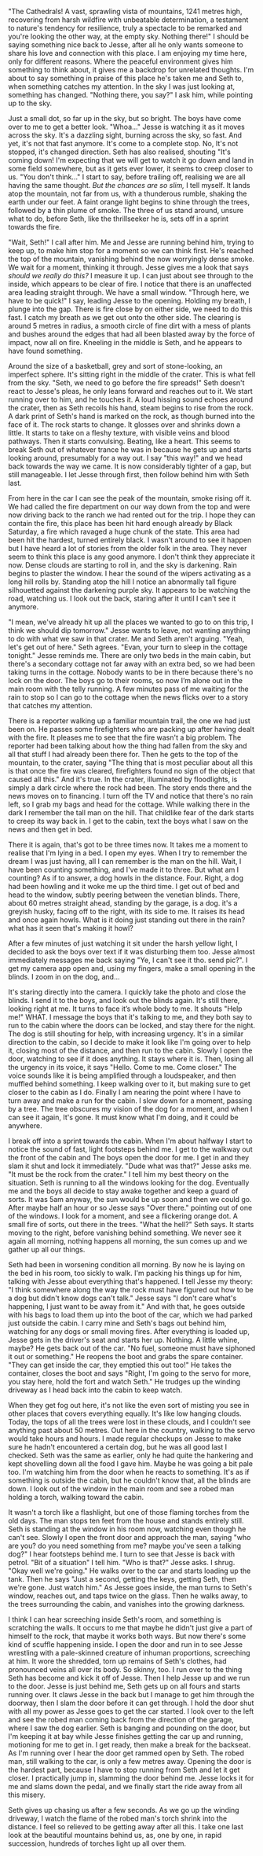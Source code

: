 "The Cathedrals! A vast, sprawling vista of mountains, 1241 metres high, recovering from harsh wildfire with unbeatable determination, a testament to nature's tendency for resilience, truly a spectacle to be remarked and you're looking the other way, at the empty sky. Nothing there!" I should be saying something nice back to Jesse, after all he only wants someone to share his love and connection with this place. I am enjoying my time here, only for different reasons. Where the peaceful environment gives him something to think about, it gives me a backdrop for unrelated thoughts. I'm about to say something in praise of this place he's taken me and Seth to, when something catches my attention. In the sky I was just looking at, something has changed. "Nothing there, you say?" I ask him, while pointing up to the sky.

Just a small dot, so far up in the sky, but so bright. The boys have come over to me to get a better look. "Whoa..." Jesse is watching it as it moves across the sky. It's a dazzling sight, burning across the sky, so fast. And yet, it's not that fast anymore. It's come to a complete stop. No, It's not stopped, it's changed direction. Seth has also realised, shouting "It's coming down! I'm expecting that we will get to watch it go down and land in some field somewhere, but as it gets ever lower, it seems to creep closer to us. "You don't think..." I start to say, before trailing off, realising we are all having the same thought. *But the chances are so slim,* I tell myself. It lands atop the mountain, not far from us, with a thunderous rumble, shaking the earth under our feet. A faint orange light begins to shine through the trees, followed by a thin plume of smoke. The three of us stand around, unsure what to do, before Seth, like the thrillseeker he is, sets off in a sprint towards the fire.

"Wait, Seth!" I call after him. Me and Jesse are running behind him, trying to keep up, to make him stop for a moment so we can think first. He's reached the top of the mountain, vanishing behind the now worryingly dense smoke. We wait for a moment, thinking it through. Jesse gives me a look that says *should we really do this?* I measure it up. I can just about see through to the inside, which appears to be clear of fire. I notice that there is an unaffected area leading straight through. We have a small window. "Through here, we have to be quick!" I say, leading Jesse to the opening. Holding my breath, I plunge into the gap. There is fire close by on either side, we need to do this fast. I catch my breath as we get out onto the other side. The clearing is around 5 metres in radius, a smooth circle of fine dirt with a mess of plants and bushes around the edges that had all been blasted away by the force of impact, now all on fire. Kneeling in the middle is Seth, and he appears to have found something.

Around the size of a basketball, grey and sort of stone-looking, an imperfect sphere. It's sitting right in the middle of the crater. This is what fell from the sky. "Seth, we need to go before the fire spreads!" Seth doesn't react to Jesse's pleas, he only leans forward and reaches out to it. We start running over to him, and he touches it. A loud hissing sound echoes around the crater, then as Seth recoils his hand, steam begins to rise from the rock. A dark print of Seth's hand is marked on the rock, as though burned into the face of it. The rock starts to change. It glosses over and shrinks down a little. It starts to take on a fleshy texture, with visible veins and blood pathways. Then it starts convulsing. Beating, like a heart. This seems to break Seth out of whatever trance he was in because he gets up and starts looking around, presumably for a way out. I say "this way!" and we head back towards the way we came. It is now considerably tighter of a gap, but still manageable. I let Jesse through first, then follow behind him with Seth last.

From here in the car I can see the peak of the mountain, smoke rising off it. We had called the fire department on our way down from the top and were now driving back to the ranch we had rented out for the trip. I hope they can contain the fire, this place has been hit hard enough already by Black Saturday, a fire which ravaged a huge chunk of the state. This area had been hit the hardest, turned entirely black. I wasn't around to see it happen but I have heard a lot of stories from the older folk in the area. They never seem to think this place is any good anymore. I don't think they appreciate it now. Dense clouds are starting to roll in, and the sky is darkening. Rain begins to plaster the window. I hear the sound of the wipers activating as a long hill rolls by. Standing atop the hill I notice an abnormally tall figure silhouetted against the darkening purple sky. It appears to be watching the road, watching us. I look out the back, staring after it until I can't see it anymore.

"I mean, we've already hit up all the places we wanted to go to on this trip, I think we should dip tomorrow." Jesse wants to leave, not wanting anything to do with what we saw in that crater. Me and Seth aren't arguing. "Yeah, let's get out of here." Seth agrees. "Evan, your turn to sleep in the cottage tonight." Jesse reminds me. There are only two beds in the main cabin, but there's a secondary cottage not far away with an extra bed, so we had been taking turns in the cottage. Nobody wants to be in there because there's no lock on the door. The boys go to their rooms, so now I’m alone out in the main room with the telly running. A few minutes pass of me waiting for the rain to stop so I can go to the cottage when the news flicks over to a story that catches my attention.

There is a reporter walking up a familiar mountain trail, the one we had just been on. He passes some firefighters who are packing up after having dealt with the fire. It pleases me to see that the fire wasn't a big problem. The reporter had been talking about how the thing had fallen from the sky and all that stuff I had already been there for. Then he gets to the top of the mountain, to the crater, saying "The thing that is most peculiar about all this is that once the fire was cleared, firefighters found no sign of the object that caused all this." And it's true. In the crater, illuminated by floodlights, is simply a dark circle where the rock had been. The story ends there and the news moves on to financing. I turn off the TV and notice that there's no rain left, so I grab my bags and head for the cottage. While walking there in the dark I remember the tall man on the hill. That childlike fear of the dark starts to creep its way back in. I get to the cabin, text the boys what I saw on the news and then get in bed.

There it is again, that's got to be three times now. It takes me a moment to realise that I'm lying in a bed. I open my eyes. When I try to remember the dream I was just having, all I can remember is the man on the hill. Wait, I have been counting something, and I've made it to three. But what am I counting? As if to answer, a dog howls in the distance. Four. Right, a dog had been howling and it woke me up the third time. I get out of bed and head to the window, subtly peering between the venetian blinds. There, about 60 metres straight ahead, standing by the garage, is a dog. it's a greyish husky, facing off to the right, with its side to me. It raises its head and once again howls. What is it doing just standing out there in the rain? what has it seen that's making it howl?

After a few minutes of just watching it sit under the harsh yellow light, I decided to ask the boys over text if it was disturbing them too. Jesse almost immediately messages me back saying "Ye, I can't see it tho. send pic?". I get my camera app open and, using my fingers, make a small opening in the blinds. I zoom in on the dog, and...

It's staring directly into the camera. I quickly take the photo and close the blinds. I send it to the boys, and look out the blinds again. It's still there, looking right at me. It turns to face it’s whole body to me. It shouts "Help me!" WHAT. I message the boys that it's talking to me, and they both say to run to the cabin where the doors can be locked, and stay there for the night. The dog is still shouting for help, with increasing urgency. It's in a similar direction to the cabin, so I decide to make it look like I'm going over to help it, closing most of the distance, and then run to the cabin. Slowly I open the door, watching to see if it does anything. It stays where it is. Then, losing all the urgency in its voice, it says "Hello. Come to me. Come closer." The voice sounds like it is being amplified through a loudspeaker, and then muffled behind something. I keep walking over to it, but making sure to get closer to the cabin as I do. Finally I am nearing the point where I have to turn away and make a run for the cabin. I slow down for a moment, passing by a tree. The tree obscures my vision of the dog for a moment, and when I can see it again, It's gone. It must know what I'm doing, and it could be anywhere.

I break off into a sprint towards the cabin. When I'm about halfway I start to notice the sound of fast, light footsteps behind me. I get to the walkway out the front of the cabin and The boys open the door for me. I get in and they slam it shut and lock it immediately. "Dude what was that?" Jesse asks me. "It must be the rock from the crater." I tell him my best theory on the situation. Seth is running to all the windows looking for the dog. Eventually me and the boys all decide to stay awake together and keep a guard of sorts. It was 5am anyway, the sun would be up soon and then we could go. After maybe half an hour or so Jesse says "Over there." pointing out of one of the windows. I look for a moment, and see a flickering orange dot. A small fire of sorts, out there in the trees. "What the hell?" Seth says. It starts moving to the right, before vanishing behind something. We never see it again all morning, nothing happens all morning, the sun comes up and we gather up all our things.

Seth had been in worsening condition all morning. By now he is laying on the bed in his room, too sickly to walk. I'm packing his things up for him, talking with Jesse about everything that's happened. I tell Jesse my theory: "I think somewhere along the way the rock must have figured out how to be a dog but didn't know dogs can't talk." Jesse says "I don't care what's happening, I just want to be away from it." And with that, he goes outside with his bags to load them up into the boot of the car, which we had parked just outside the cabin. I carry mine and Seth's bags out behind him, watching for any dogs or small moving fires. After everything is loaded up, Jesse gets in the driver's seat and starts her up. Nothing. A little whine, maybe? He gets back out of the car. "No fuel, someone must have siphoned it out or something." He reopens the boot and grabs the spare container. "They can get inside the car, they emptied this out too!" He takes the container, closes the boot and says "Right, I'm going to the servo for more, you stay here, hold the fort and watch Seth." He trudges up the winding driveway as I head back into the cabin to keep watch.

When they get fog out here, it's not like the even sort of misting you see in other places that covers everything equally. It's like low hanging clouds. Today, the tops of all the trees were lost in these clouds, and I couldn't see anything past about 50 metres. Out here in the country, walking to the servo would take hours and hours. I made regular checkups on Jesse to make sure he hadn't encountered a certain dog, but he was all good last I checked. Seth was the same as earlier, only he had quite the hankering and kept shovelling down all the food I gave him. Maybe he was going a bit pale too. I'm watching him from the door when he reacts to something. It's as if something is outside the cabin, but he couldn't know that, all the blinds are down. I look out of the window in the main room and see a robed man holding a torch, walking toward the cabin.

It wasn't a torch like a flashlight, but one of those flaming torches from the old days. The man stops ten feet from the house and stands entirely still. Seth is standing at the window in his room now, watching even though he can't see. Slowly I open the front door and approach the man, saying "who are you? do you need something from me? maybe you've seen a talking dog?" I hear footsteps behind me. I turn to see that Jesse is back with petrol. "Bit of a situation" I tell him. "Who is that?" Jesse asks. I shrug. "Okay well we're going." He walks over to the car and starts loading up the tank. Then he says "Just a second, getting the keys, getting Seth, then we're gone. Just watch him." As Jesse goes inside, the man turns to Seth's window, reaches out, and taps twice on the glass. Then he walks away, to the trees surrounding the cabin, and vanishes into the growing darkness.

I think I can hear screeching inside Seth's room, and something is scratching the walls. It occurs to me that maybe he didn't just give a part of himself to the rock, that maybe it works both ways. But now there's some kind of scuffle happening inside. I open the door and run in to see Jesse wrestling with a pale-skinned creature of inhuman proportions, screeching at him. It wore the shredded, torn up remains of Seth's clothes, had pronounced veins all over its body. So skinny, too. I run over to the thing Seth has become and kick it off of Jesse. Then I help Jesse up and we run to the door. Jesse is just behind me, Seth gets up on all fours and starts running over. It claws Jesse in the back but I manage to get him through the doorway, then I slam the door before it can get through. I hold the door shut with all my power as Jesse goes to get the car started. I look over to the left and see the robed man coming back from the direction of the garage, where I saw the dog earlier. Seth is banging and pounding on the door, but I'm keeping it at bay while Jesse finishes getting the car up and running, motioning for me to get in. I get ready, then make a break for the backseat. As I'm running over I hear the door get rammed open by Seth. The robed man, still walking to the car, is only a few metres away. Opening the door is the hardest part, because I have to stop running from Seth and let it get closer. I practically jump in, slamming the door behind me. Jesse locks it for me and slams down the pedal, and we finally start the ride away from all this misery.

Seth gives up chasing us after a few seconds. As we go up the winding driveway, I watch the flame of the robed man's torch shrink into the distance. I feel so relieved to be getting away after all this. I take one last look at the beautiful mountains behind us, as, one by one, in rapid succession, hundreds of torches light up all over them.
